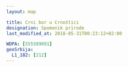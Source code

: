 ```yaml
---
layout: map

title: Crni bor u Crnoštici
designation: Spomenik prirode
last_modified_at: 2018-05-31T00:23:12+02:00

WDPA: [555589091]
geoSrbija:
  L1_182: [212]
---
```

